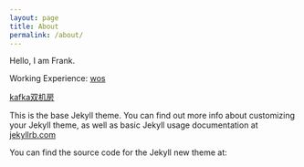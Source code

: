 ```yaml
---
layout: page
title: About
permalink: /about/
---
```


Hello, I am Frank.


Working Experience:
[wos](https://mp.weixin.qq.com/s/Q8Ffzy-Ad13Rx9Kjg51Gww)

[kafka双机房](https://github.com/frankxieke/frankxieke.github.io/blob/master/doc/%E3%80%9005-%E5%AD%97%E8%8A%82%E8%B7%B3%E5%8A%A8-%E9%BE%9A%E4%BA%91%E9%A3%9E-Kafka%E5%9C%A8%E5%AD%97%E8%8A%82%E8%B7%B3%E5%8A%A8%E7%9A%84%E5%AE%9E%E8%B7%B5%E5%92%8C%E7%81%BE%E5%A4%87%E6%96%B9%E6%A1%88%E3%80%91.pdf)


This is the base Jekyll theme. You can find out more info about customizing your Jekyll theme, as well as basic Jekyll usage documentation at [jekyllrb.com](http://jekyllrb.com/)

You can find the source code for the Jekyll new theme at:
